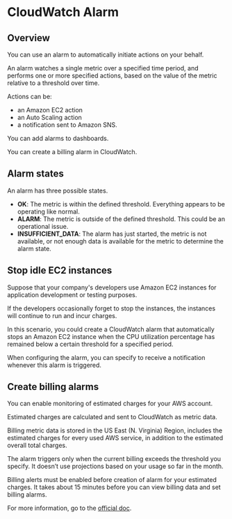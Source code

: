 # CloudWatch Alarm

## Overview

You can use an alarm to automatically initiate actions on your behalf.

An alarm watches a single metric over a specified time period, and performs one or more specified actions, based on the value of the metric relative to a threshold over time.

Actions can be:
- an Amazon EC2 action
- an Auto Scaling action
- a notification sent to Amazon SNS.

You can add alarms to dashboards.

You can create a billing alarm in CloudWatch.


## Alarm states

An alarm has three possible states.

- **OK**: The metric is within the defined threshold. Everything appears to be operating like normal.
- **ALARM**: The metric is outside of the defined threshold. This could be an operational issue.
- **INSUFFICIENT_DATA**: The alarm has just started, the metric is not available, or not enough data is available for the metric to determine the alarm state.


## Stop idle EC2 instances

Suppose that your company's developers use Amazon EC2 instances for application development or testing purposes.

If the developers occasionally forget to stop the instances, the instances will continue to run and incur charges. 

In this scenario, you could create a CloudWatch alarm that automatically stops an Amazon EC2 instance when the CPU utilization percentage has remained below a certain threshold for a specified period.

When configuring the alarm, you can specify to receive a notification whenever this alarm is triggered.


## Create billing alarms

You can enable monitoring of estimated charges for your AWS account.

Estimated charges are calculated and sent to CloudWatch as metric data.

Billing metric data is stored in the US East (N. Virginia) Region, includes the estimated charges for every used AWS service, in addition to the estimated overall total charges.

The alarm triggers only when the current billing exceeds the threshold you specify. It doesn’t use projections based on your usage so far in the month.

Billing alerts must be enabled before creation of alarm for your estimated charges. It takes about 15 minutes before you can view billing data and set billing alarms.

For more information, go to the [official doc](https://docs.aws.amazon.com/AmazonCloudWatch/latest/monitoring/monitor_estimated_charges_with_cloudwatch.html).